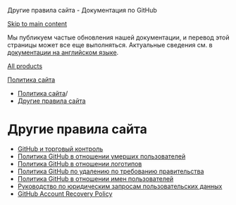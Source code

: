 Другие правила сайта - Документация по GitHub

[Skip to main content](#main-content)

Мы публикуем частые обновления нашей документации, и перевод этой страницы может все еще выполняться. Актуальные сведения см. в [документации на английском языке](/en).

[All products](/ru)

[Политика сайта](/ru/site-policy)

* [Политика сайта](/ru/site-policy)/
* [Другие правила сайта](/ru/site-policy/other-site-policies)

Другие правила сайта
==========

* [GitHub и торговый контроль](/ru/site-policy/other-site-policies/github-and-trade-controls)
* [Политика GitHub в отношении умерших пользователей](/ru/site-policy/other-site-policies/github-deceased-user-policy)
* [Политика GitHub в отношении логотипов](/ru/site-policy/other-site-policies/github-logo-policy)
* [Политика GitHub по удалению по требованию правительства](/ru/site-policy/other-site-policies/github-government-takedown-policy)
* [Политика GitHub в отношении имен пользователей](/ru/site-policy/other-site-policies/github-username-policy)
* [Руководство по юридическим запросам пользовательских данных](/ru/site-policy/other-site-policies/guidelines-for-legal-requests-of-user-data)
* [GitHub Account Recovery Policy](/ru/site-policy/other-site-policies/github-account-recovery-policy)
